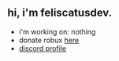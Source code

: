 ## hi, i'm feliscatusdev.
- i'm working on: nothing
- donate robux [here](https://www.roblox.com/games/7451792058/donate)
- [discord profile](https://discord.com/users/807643858867322900)
